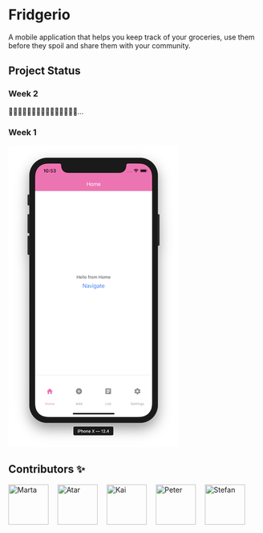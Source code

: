 # Fridgerio

A mobile application that helps you keep track of your groceries, use them before they spoil and share them with your community.

## Project Status

### Week 2

👩🏻‍💻👨🏻‍💻👩🏻‍💻👨🏻‍💻👨🏻‍💻...

### Week 1

![week 1](./screenshots/progress/week1.png)

## Contributors ✨

<a href="https://github.com/M4r28"><img src="https://avatars3.githubusercontent.com/u/42832260?s=400&v=4" title="Marta" width="80" height="80"></a>&emsp;
<a href="https://github.com/AtarDavid"><img src="https://avatars2.githubusercontent.com/u/44057655?s=460&v=4" title="Atar" width="80" height="80"></a>&emsp;
<a href="https://github.com/kgrhartlage"><img src="https://avatars0.githubusercontent.com/u/42832087?s=460&v=4" title="Kai" width="80" height="80"></a>&emsp;
<a href="https://github.com/peter-stuhlmann"><img src="https://avatars3.githubusercontent.com/u/42657842?s=400&v=4" title="Peter" width="80" height="80"></a>&emsp;
<a href="https://github.com/sklinkusch"><img src="https://avatars1.githubusercontent.com/u/42465490?s=460&v=4" title="Stefan" width="80" height="80"></a>&emsp;
